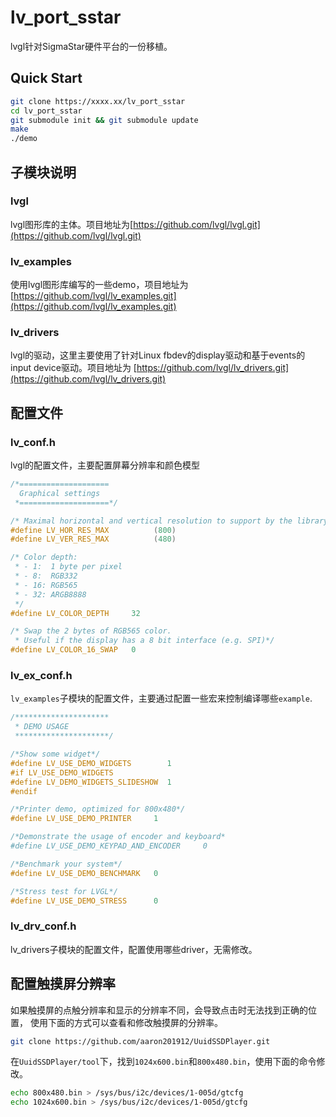 # lv_port_sstar
lvgl针对SigmaStar硬件平台的一份移植。

## Quick Start

```sh
git clone https://xxxx.xx/lv_port_sstar
cd lv_port_sstar
git submodule init && git submodule update
make
./demo
```

## 子模块说明

### lvgl
lvgl图形库的主体。项目地址为[https://github.com/lvgl/lvgl.git](https://github.com/lvgl/lvgl.git)

### lv_examples
使用lvgl图形库编写的一些demo，项目地址为[https://github.com/lvgl/lv_examples.git](https://github.com/lvgl/lv_examples.git)

### lv_drivers
lvgl的驱动，这里主要使用了针对Linux fbdev的display驱动和基于events的input device驱动。项目地址为
[https://github.com/lvgl/lv_drivers.git](https://github.com/lvgl/lv_drivers.git)

## 配置文件

### lv_conf.h
lvgl的配置文件，主要配置屏幕分辨率和颜色模型
```h
/*====================
  Graphical settings
 *====================*/

/* Maximal horizontal and vertical resolution to support by the library.*/
#define LV_HOR_RES_MAX          (800)
#define LV_VER_RES_MAX          (480)

/* Color depth:
 * - 1:  1 byte per pixel
 * - 8:  RGB332
 * - 16: RGB565
 * - 32: ARGB8888
 */
#define LV_COLOR_DEPTH     32

/* Swap the 2 bytes of RGB565 color.
 * Useful if the display has a 8 bit interface (e.g. SPI)*/
#define LV_COLOR_16_SWAP   0
```

### lv_ex_conf.h
`lv_examples`子模块的配置文件，主要通过配置一些宏来控制编译哪些`example`.

```h
/*********************
 * DEMO USAGE
 *********************/

/*Show some widget*/
#define LV_USE_DEMO_WIDGETS        1
#if LV_USE_DEMO_WIDGETS
#define LV_DEMO_WIDGETS_SLIDESHOW  1
#endif

/*Printer demo, optimized for 800x480*/
#define LV_USE_DEMO_PRINTER     1

/*Demonstrate the usage of encoder and keyboard*
#define LV_USE_DEMO_KEYPAD_AND_ENCODER     0

/*Benchmark your system*/
#define LV_USE_DEMO_BENCHMARK   0

/*Stress test for LVGL*/
#define LV_USE_DEMO_STRESS      0
```

### lv_drv_conf.h
lv_drivers子模块的配置文件，配置使用哪些driver，无需修改。

## 配置触摸屏分辨率
如果触摸屏的点触分辨率和显示的分辨率不同，会导致点击时无法找到正确的位置，
使用下面的方式可以查看和修改触摸屏的分辨率。

```sh
git clone https://github.com/aaron201912/UuidSSDPlayer.git
```

在`UuidSSDPlayer/tool`下，找到`1024x600.bin`和`800x480.bin`，使用下面的命令修改。

```sh
echo 800x480.bin > /sys/bus/i2c/devices/1-005d/gtcfg
echo 1024x600.bin > /sys/bus/i2c/devices/1-005d/gtcfg
```

